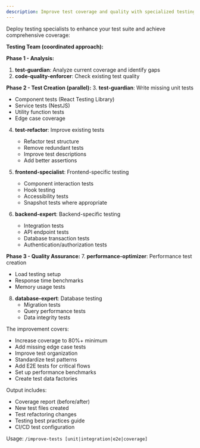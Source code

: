 ```yaml
---
description: Improve test coverage and quality with specialized testing agents
---
```


Deploy testing specialists to enhance your test suite and achieve comprehensive coverage:

**Testing Team (coordinated approach):**

**Phase 1 - Analysis:**

1. **test-guardian**: Analyze current coverage and identify gaps
2. **code-quality-enforcer**: Check existing test quality

**Phase 2 - Test Creation (parallel):** 3. **test-guardian**: Write missing unit tests

- Component tests (React Testing Library)
- Service tests (NestJS)
- Utility function tests
- Edge case coverage

4. **test-refactor**: Improve existing tests
   - Refactor test structure
   - Remove redundant tests
   - Improve test descriptions
   - Add better assertions

5. **frontend-specialist**: Frontend-specific testing
   - Component interaction tests
   - Hook testing
   - Accessibility tests
   - Snapshot tests where appropriate

6. **backend-expert**: Backend-specific testing
   - Integration tests
   - API endpoint tests
   - Database transaction tests
   - Authentication/authorization tests

**Phase 3 - Quality Assurance:** 7. **performance-optimizer**: Performance test creation

- Load testing setup
- Response time benchmarks
- Memory usage tests

8. **database-expert**: Database testing
   - Migration tests
   - Query performance tests
   - Data integrity tests

The improvement covers:

- Increase coverage to 80%+ minimum
- Add missing edge case tests
- Improve test organization
- Standardize test patterns
- Add E2E tests for critical flows
- Set up performance benchmarks
- Create test data factories

Output includes:

- Coverage report (before/after)
- New test files created
- Test refactoring changes
- Testing best practices guide
- CI/CD test configuration

Usage: `/improve-tests [unit|integration|e2e|coverage]`
